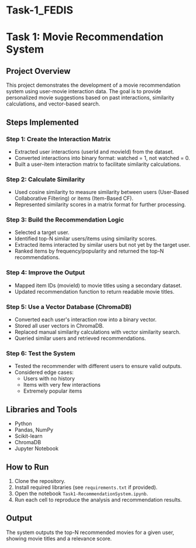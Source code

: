 # Task-1_FEDIS
# Task 1: Movie Recommendation System

## Project Overview
This project demonstrates the development of a movie recommendation system using user-movie interaction data. The goal is to provide personalized movie suggestions based on past interactions, similarity calculations, and vector-based search.

## Steps Implemented

### Step 1: Create the Interaction Matrix
- Extracted user interactions (userId and movieId) from the dataset.
- Converted interactions into binary format: watched = 1, not watched = 0.
- Built a user-item interaction matrix to facilitate similarity calculations.

### Step 2: Calculate Similarity
- Used cosine similarity to measure similarity between users (User-Based Collaborative Filtering) or items (Item-Based CF).
- Represented similarity scores in a matrix format for further processing.

### Step 3: Build the Recommendation Logic
- Selected a target user.
- Identified top-N similar users/items using similarity scores.
- Extracted items interacted by similar users but not yet by the target user.
- Ranked items by frequency/popularity and returned the top-N recommendations.

### Step 4: Improve the Output
- Mapped item IDs (movieId) to movie titles using a secondary dataset.
- Updated recommendation function to return readable movie titles.

### Step 5: Use a Vector Database (ChromaDB)
- Converted each user's interaction row into a binary vector.
- Stored all user vectors in ChromaDB.
- Replaced manual similarity calculations with vector similarity search.
- Queried similar users and retrieved recommendations.

### Step 6: Test the System
- Tested the recommender with different users to ensure valid outputs.
- Considered edge cases:
  - Users with no history
  - Items with very few interactions
  - Extremely popular items

## Libraries and Tools
- Python
- Pandas, NumPy
- Scikit-learn
- ChromaDB
- Jupyter Notebook

## How to Run
1. Clone the repository.
2. Install required libraries (see `requirements.txt` if provided).
3. Open the notebook `Task1-RecommendationSystem.ipynb`.
4. Run each cell to reproduce the analysis and recommendation results.

## Output
The system outputs the top-N recommended movies for a given user, showing movie titles and a relevance score.

